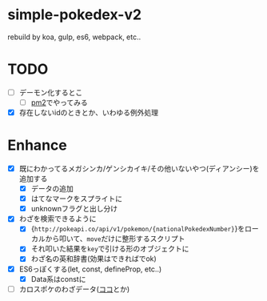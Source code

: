 simple-pokedex-v2
=================

rebuild by koa, gulp, es6, webpack, etc..


# TODO
- [ ] デーモン化するとこ
  - [ ] [pm2](https://github.com/Unitech/pm2)でやってみる
- [x] 存在しないidのときとか、いわゆる例外処理

# Enhance
- [x] 既にわかってるメガシンカ/ゲンシカイキ/その他いないやつ(ディアンシー)を追加する
  - [x] データの追加
  - [x] はてなマークをスプライトに
  - [x] unknownフラグと出し分け
- [x] わざを検索できるように
  - [x] {``http://pokeapi.co/api/v1/pokemon/{nationalPokedexNumber}``}をローカルから叩いて、``move``だけに整形するスクリプト
  - [x] それ叩いた結果を``key``で引ける形のオブジェクトに
  - [x] わざ名の英和辞書(効果はできればでok)
- [x] ES6っぽくする(let, const, defineProp, etc..)
  - [x] Data系はconstに
- [ ] カロスポケのわざデータ([ココ](http://www.serebii.net/pokedex-xy/720.shtml)とか)
